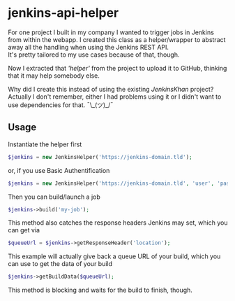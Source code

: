 # jenkins-api-helper

For one project I built in my company I wanted to trigger jobs in Jenkins
from within the webapp. I created this class as a helper/wrapper to abstract away
all the handling when using the Jenkins REST API.  
It's pretty tailored to my use cases because of that, though.

Now I extracted that _'helper'_ from the project to upload it to GitHub,
thinking that it may help somebody else.

Why did I create this instead of using the existing _JenkinsKhan_ project?  
Actually I don't remember, either I had problems using it or I didn't want
to use dependencies for that. ¯\\\_(ツ)\_/¯


## Usage

Instantiate the helper first
```php
$jenkins = new JenkinsHelper('https://jenkins-domain.tld');
```
or, if you use Basic Authentification
```php
$jenkins = new JenkinsHelper('https://jenkins-domain.tld', 'user', 'password');
```

Then you can build/launch a job
```php
$jenkins->build('my-job');
```

This method also catches the response headers Jenkins may set,
which you can get via
```php
$queueUrl = $jenkins->getResponseHeader('location');
```
This example will actually give back a queue URL of your build,
which you can use to get the data of your build
```php
$jenkins->getBuildData($queueUrl);
```
This method is blocking and waits for the build to finish, though.